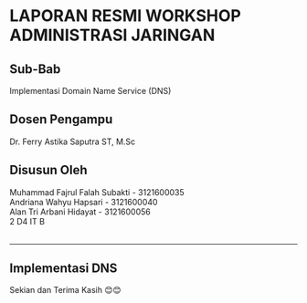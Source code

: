 # **LAPORAN RESMI WORKSHOP ADMINISTRASI JARINGAN** </br>

## **Sub-Bab**

Implementasi Domain Name Service (DNS)

## **Dosen Pengampu** </br>

Dr. Ferry Astika Saputra ST, M.Sc</br>

## **Disusun Oleh**</br>

Muhammad Fajrul Falah Subakti - 3121600035</br>
Andriana Wahyu Hapsari - 3121600040</br>
Alan Tri Arbani Hidayat - 3121600056</br>
2 D4 IT B</br></br>

---

## **Implementasi DNS**



Sekian dan Terima Kasih 😊😊